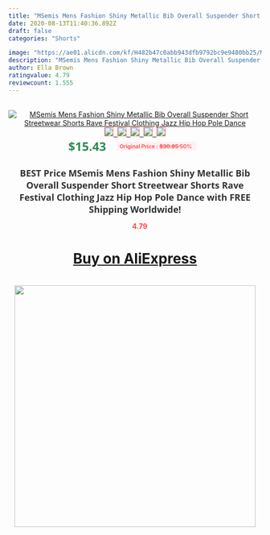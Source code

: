 ```yaml
---
title: "MSemis Mens Fashion Shiny Metallic Bib Overall Suspender Short Streetwear Shorts Rave Festival Clothing Jazz Hip Hop Pole Dance"
date: 2020-08-13T11:40:36.892Z
draft: false
categories: "Shorts"

image: "https://ae01.alicdn.com/kf/H482b47c0abb943dfb9792bc9e9480bb25/MSemis-Mens-Fashion-Shiny-Metallic-Bib-Overall-Suspender-Short-Streetwear-Shorts-Rave-Festival-Clothing-Jazz-Hip.jpg"
description: "MSemis Mens Fashion Shiny Metallic Bib Overall Suspender Short Streetwear Shorts Rave Festival Clothing Jazz Hip Hop Pole Dance"
author: Ella Brown
ratingvalue: 4.79
reviewcount: 1.555
---
```

<br>
<div style="text-align: center;">
<a href="https://s.click.aliexpress.com/e/_AZDt4h" target="_blank" rel="nofollow noopener noreferrer"><img alt="MSemis Mens Fashion Shiny Metallic Bib Overall Suspender Short Streetwear Shorts Rave Festival Clothing Jazz Hip Hop Pole Dance" class="magnifier-image" src="https://ae01.alicdn.com/kf/H482b47c0abb943dfb9792bc9e9480bb25/MSemis-Mens-Fashion-Shiny-Metallic-Bib-Overall-Suspender-Short-Streetwear-Shorts-Rave-Festival-Clothing-Jazz-Hip.jpg_640x640.jpg">
<br>
<img style="border:1px solid salmon" src="https://ae01.alicdn.com/kf/H482b47c0abb943dfb9792bc9e9480bb25/MSemis-Mens-Fashion-Shiny-Metallic-Bib-Overall-Suspender-Short-Streetwear-Shorts-Rave-Festival-Clothing-Jazz-Hip.jpg_120x120.jpg">&nbsp;&nbsp;<img style="border:1px solid salmon" src="https://ae01.alicdn.com/kf/Hcf5ee43c8e1a4a968809bc1f4da394c7O/MSemis-Mens-Fashion-Shiny-Metallic-Bib-Overall-Suspender-Short-Streetwear-Shorts-Rave-Festival-Clothing-Jazz-Hip.jpg_120x120.jpg">&nbsp;&nbsp;<img style="border:1px solid salmon" src="https://ae01.alicdn.com/kf/H37f334f98d11411e8df1b358dbe255bfH/MSemis-Mens-Fashion-Shiny-Metallic-Bib-Overall-Suspender-Short-Streetwear-Shorts-Rave-Festival-Clothing-Jazz-Hip.jpg_120x120.jpg">&nbsp;&nbsp;<img style="border:1px solid salmon" src="https://ae01.alicdn.com/kf/He7eda190b9c24368a2529d1ece2f1473g/MSemis-Mens-Fashion-Shiny-Metallic-Bib-Overall-Suspender-Short-Streetwear-Shorts-Rave-Festival-Clothing-Jazz-Hip.jpg_120x120.jpg">&nbsp;&nbsp;<img style="border:1px solid salmon" src="https://ae01.alicdn.com/kf/H2d38b684741d439185623652acfb25ffT/MSemis-Mens-Fashion-Shiny-Metallic-Bib-Overall-Suspender-Short-Streetwear-Shorts-Rave-Festival-Clothing-Jazz-Hip.jpg_120x120.jpg"></a></div><br0>
<div style="text-align: center;"><span style="background-color: white; border: 0px; box-sizing: border-box; color: seagreen; display: inline-block; font-family: &quot;open sans&quot; , &quot;arial&quot; , &quot;helvetica&quot; , sans-serif , &quot;heiti&quot;; font-size: 24px; font-stretch: inherit; font-weight: 700; line-height: inherit; margin: 0px 10px 0px 0px; padding: 0px; vertical-align: middle;">$15.43 </span>
<span style="background: rgb(255 , 241 , 241); border-radius: 3px; border: 0px; box-sizing: border-box; color: #ff4747; display: inline-block; font-family: inherit; font-size: 12px; font-stretch: inherit; font-style: inherit; font-variant: inherit; font-weight: 600; line-height: inherit; margin: 0px; padding: 2px 5px; transform: scale(0.9); vertical-align: middle;">Original Price : <b style="text-decoration: line-through;">$30.85 </b> 50%&nbsp;&nbsp;</span></div>
<h1 style="color: #333333; display: inline-block; font-family: &quot;open sans&quot; , &quot;arial&quot; , &quot;helvetica&quot; , sans-serif , &quot;heiti&quot;; font-size: 18px; font-stretch: inherit; font-weight: 700; text-align: center;">BEST Price MSemis Mens Fashion Shiny Metallic Bib Overall Suspender Short Streetwear Shorts Rave Festival Clothing Jazz Hip Hop Pole Dance with FREE Shipping Worldwide!</h1>
<div style="color: #ff4747; text-align: center;">
<img src="https://4.bp.blogspot.com/-M0ZcTcb-5uY/XleCXlxnR4I/AAAAAAAAAEc/OrjgMkXV1oMQFaCRZj5HQwOCBcu3w1FegCPcBGAYYCw/s1600/star.png" style="height: 15px;">&nbsp;<b>4.79</b></div>
<div class="button_cont" align="center"><a class="buynow_a" href="https://s.click.aliexpress.com/e/_AZDt4h" target="_blank" rel="nofollow noopener noreferrer"><H1>Buy on AliExpress</H1></a></div><br>
<div class="separator" style="clear: both; text-align: center;">
<img src="https://lh3.googleusercontent.com/-pTy5HemUv9M/XlePHvY0dAI/AAAAAAAAAE4/0nX5iRUoIWY8eMW9Dpxeirr157OZliDIgCLcBGAsYHQ/s1600/badge.gif" width="480">
</div>
